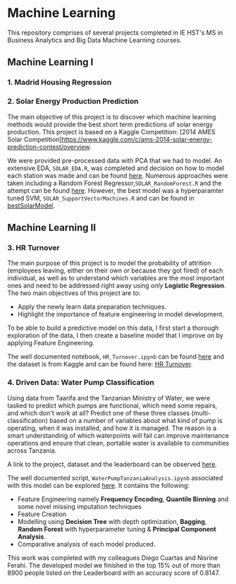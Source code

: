 # Machine Learning

This repository comprises of several projects completed in IE HST's MS in Business Analytics and Big Data Machine Learning courses.

## Machine Learning I

### 1. Madrid Housing Regression

### 2. Solar Energy Production Prediction

The main objective of this project is to discover which machine learning methods would provide the best short term predictions of solar energy production. This project is based on a Kaggle Competition: [2014 AMES Solar Competition]https://www.kaggle.com/c/ams-2014-solar-energy-prediction-contest/overview.

We were provided pre-processed data with PCA that we had to model. An extensive EDA, `SOLAR_EDA.R`, was completed and decision on how to model each station was made and can be found [here](https://github.com/maz2198/Machine-Learning/blob/master/ML1/SolarEnergyPrediction/SOLAR_EDA.R). Numerous approaches were taken including a Random Forest Regressor,`SOLAR_RandomForest.R` and the attempt can be found [here](https://github.com/maz2198/Machine-Learning/blob/master/ML1/SolarEnergyPrediction/SOLAR_RandomForest.R). However, the best model was a hyperparamter tuned SVM, `SOLAR_SupportVectorMachines.R` and can be found in [bestSolarModel](https://github.com/maz2198/Machine-Learning/blob/master/ML1/SolarEnergyPrediction/SOLAR_SupportVectorMachines.R).

## Machine Learning II

### 3. HR Turnover

The main purpose of this project is to model the probability of attrition (employees leaving, either on their own or because they got fired) of each individual, as well as to understand which variables are the most important ones and need to be addressed right away using *only* **Logistic Regression**. The two main objectives of this project are to:
- Apply the newly learn data preparation techniques. 
- Highlight the importance of feature engineering in model development.

To be able to build a predictive model on this data, I first start a thorough exploration of the data, I then create a baseline model that I improve on by applying Feature Engineering.

The well documented notebook, `HR_Turnover.ipynb` can be found [here](https://github.com/maz2198/Machine-Learning/blob/master/ML2/HR_Turnover.ipynb) and the dataset is from Kaggle and can be found here: [HR Turnover](https://www.kaggle.com/giripujar/hr-analytics).

### 4. Driven Data: Water Pump Classification

Using data from Taarifa and the Tanzanian Ministry of Water, we were tasked to predict which pumps are functional, which need some repairs, and which don't work at all? Predict one of these three classes (multi-classification) based on a number of variables about what kind of pump is operating, when it was installed, and how it is managed. The reason is a smart understanding of which waterpoints will fail can improve maintenance operations and ensure that clean, portable water is available to communities across Tanzania.

A link to the project, dataset and the leaderboard can be observed [here](https://www.drivendata.org/competitions/7/pump-it-up-data-mining-the-water-table/).

The well documented script, `WaterPumpTanzaniaAnalysis.ipynb` associated with this model can be explored [here](https://github.com/maz2198/Machine-Learning/blob/master/ML2/WaterPumpTanzaniaAnalysis.ipynb). It contains the following:
 - Feature Engineering namely **Frequency Encoding**, **Quantile Binning** and some novel missing imputation techniques 
 - Feature Creation 
 - Modelling using **Decision Tree** with depth optimization, **Bagging**, **Random Forest** with hyperparameter tuning & **Principal Component Analysis**.
 - Comparative analysis of each model produced.

This work was completed with my colleagues Diego Cuartas and Nisrine Ferahi. The developed model we finished in the top 15% out of more than 8900 people listed on the Leaderboard with an accuracy score of 0.8147.

